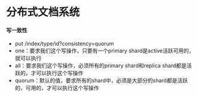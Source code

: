 # 分布式文档系统

#### 写一致性
* put /index/type/id?consistency=quorum
* one：要求我们这个写操作，只要有一个primary shard是active活跃可用的，就可以执行
* all：要求我们这个写操作，必须所有的primary shard和replica shard都是活跃的，才可以执行这个写操作
* quorum：默认的值，要求所有的shard中，必须是大部分的shard都是活跃的，可用的，才可以执行这个写操作